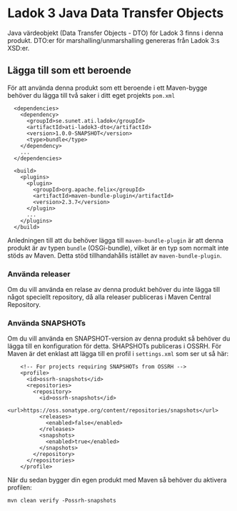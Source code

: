 # Ladok 3 Java Data Transfer Objects

Java värdeobjekt (Data Transfer Objects - DTO) för Ladok 3 finns i denna
produkt. DTO:er för marshalling/unmarshalling genereras från Ladok 3:s XSD:er. 

## Lägga till som ett beroende

För att använda denna produkt som ett beroende i ett Maven-bygge behöver du
lägga till två saker i ditt eget projekts ```pom.xml```

```
  <dependencies>
    <dependency>
      <groupId>se.sunet.ati.ladok</groupId>
      <artifactId>ati-ladok3-dto</artifactId>
      <version>1.0.0-SNAPSHOT</version>
      <type>bundle</type>
    </dependency>
    ...
  </dependencies>

  <build>
    <plugins>
      <plugin>
        <groupId>org.apache.felix</groupId>
        <artifactId>maven-bundle-plugin</artifactId>
        <version>2.3.7</version>
      </plugin>
      ...
    </plugins>
  </build>
```

Anledningen till att du behöver lägga till ```maven-bundle-plugin``` är att
denna produkt är av typen ```bundle``` (OSGi-bundle), vilket är en typ som
normalt inte stöds av Maven. Detta stöd tillhandahålls istället av
```maven-bundle-plugin```.

### Använda releaser

Om du vill använda en relase av denna produkt behöver du inte lägga till något
speciellt repository, då alla releaser publiceras i Maven Central Repository.

### Använda SNAPSHOTs

Om du vill använda en SNAPSHOT-version av denna produkt så behöver du lägga till
en konfiguration för detta. SHAPSHOTs publiceras i OSSRH. För Maven är det
enklast att lägga till en profil i ```settings.xml``` som ser ut så här:

```
    <!-- For projects requiring SNAPSHOTs from OSSRH -->
    <profile>
      <id>ossrh-snapshots</id>
      <repositories>
        <repository>
          <id>ossrh-snapshots</id>
          <url>https://oss.sonatype.org/content/repositories/snapshots</url>
          <releases>
            <enabled>false</enabled>
          </releases>
          <snapshots>
            <enabled>true</enabled>
          </snapshots>
        </repository>
      </repositories>
    </profile>
```

När du sedan bygger din egen produkt med Maven så behöver du aktivera profilen:

    mvn clean verify -Possrh-snapshots
